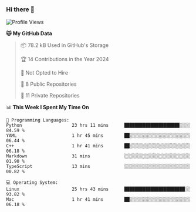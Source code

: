 ### Hi there 👋

<!--
**huayuan4396/huayuan4396** is a ✨ _special_ ✨ repository because its `README.md` (this file) appears on your GitHub profile.

Here are some ideas to get you started:

- 🔭 I’m currently working on ...
- 🌱 I’m currently learning ...
- 👯 I’m looking to collaborate on ...
- 🤔 I’m looking for help with ...
- 💬 Ask me about ...
- 📫 How to reach me: ...
- 😄 Pronouns: ...
- ⚡ Fun fact: ...
-->

<!--START_SECTION:waka-->
![Profile Views](http://img.shields.io/badge/Profile%20Views-0-blue)

**🐱 My GitHub Data** 

> 📦 78.2 kB Used in GitHub's Storage 
 > 
> 🏆 14 Contributions in the Year 2024
 > 
> 🚫 Not Opted to Hire
 > 
> 📜 8 Public Repositories 
 > 
> 🔑 11 Private Repositories 
 > 
📊 **This Week I Spent My Time On** 

```text
💬 Programming Languages: 
Python                   23 hrs 11 mins      █████████████████████░░░░   84.59 % 
YAML                     1 hr 45 mins        ██░░░░░░░░░░░░░░░░░░░░░░░   06.44 % 
C++                      1 hr 41 mins        ██░░░░░░░░░░░░░░░░░░░░░░░   06.18 % 
Markdown                 31 mins             ░░░░░░░░░░░░░░░░░░░░░░░░░   01.90 % 
TypeScript               13 mins             ░░░░░░░░░░░░░░░░░░░░░░░░░   00.82 % 

💻 Operating System: 
Linux                    25 hrs 43 mins      ███████████████████████░░   93.82 % 
Mac                      1 hr 41 mins        ██░░░░░░░░░░░░░░░░░░░░░░░   06.18 % 
```


<!--END_SECTION:waka-->
